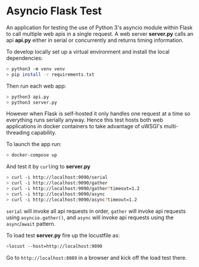 # Asyncio Flask Test

An application for testing the use of Python 3's asyncio module within Flask to call multiple web apis in a single request. A web server **server.py** calls an api **api.py** either in serial or concurrently and returns timing information.

To develop locally set up a virtual environment and install the local dependencies:

```sh
> python3 -m venv venv
> pip install -r requirements.txt
```

Then run each web app:
```sh
> python3 api.py
> python3 server.py
```

However when Flask is self-hosted it only handles one request at a time so everything runs serially anyway. Hence this test hosts both web applications in docker containers to take advantage of uWSGI's multi-threading capability.

To launch the app run:

```sh
> docker-compose up
```

And test it by `curl`ing to **server.py**

```sh
> curl -i http://localhost:9090/serial
> curl -i http://localhost:9090/gather
> curl -i http://localhost:9090/gather?timeout=1.2
> curl -i http://localhost:9090/async
> curl -i http://localhost:9090/async?timeout=1.2
```

`serial` will invoke all api requests in order, `gather` will invoke api requests using `asyncio.gather()`, and `async` will invoke api requests using the `async`/`await` pattern.

To load test **server.py** fire up the locustfile as:

```sh
>locust --host=http://localhost:9090
```

Go to `http://localhost:8089` in a browser and kick off the load test there.
